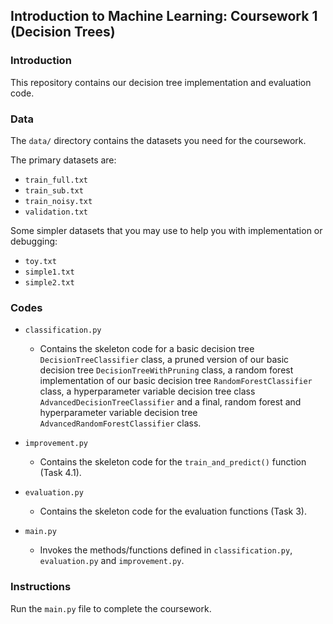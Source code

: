 ## Introduction to Machine Learning: Coursework 1 (Decision Trees)

### Introduction

This repository contains our decision tree implementation and evaluation code.

### Data

The ``data/`` directory contains the datasets you need for the coursework.

The primary datasets are:
- ``train_full.txt``
- ``train_sub.txt``
- ``train_noisy.txt``
- ``validation.txt``

Some simpler datasets that you may use to help you with implementation or 
debugging:
- ``toy.txt``
- ``simple1.txt``
- ``simple2.txt``

### Codes

- ``classification.py``

	* Contains the skeleton code for a basic decision tree ``DecisionTreeClassifier`` class, a pruned version of our basic decision tree ``DecisionTreeWithPruning`` class, a random forest implementation of our basic decision tree ``RandomForestClassifier`` class, a hyperparameter variable decision tree class ``AdvancedDecisionTreeClassifier`` and a final, random forest and hyperparameter variable decision tree ``AdvancedRandomForestClassifier`` class.

- ``improvement.py``

	* Contains the skeleton code for the ``train_and_predict()`` function (Task 4.1).

- ``evaluation.py``

	* Contains the skeleton code for the evaluation functions (Task 3).

- ``main.py``

	* Invokes the methods/functions defined in ``classification.py``, ``evaluation.py`` and ``improvement.py``.


### Instructions

Run the ``main.py`` file to complete the coursework.



